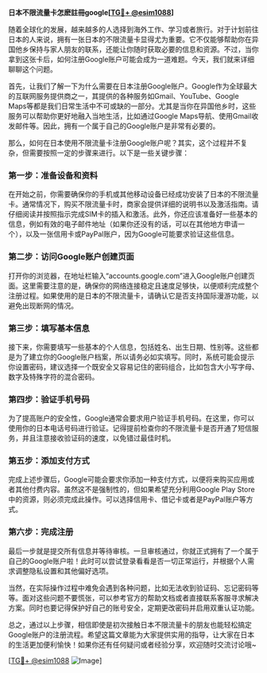 **日本不限流量卡怎麽註冊google[[TG💪+ @esim1088](https://t.me/s/esim1088)]**

随着全球化的发展，越来越多的人选择到海外工作、学习或者旅行。对于计划前往日本的人来说，拥有一张日本的不限流量卡显得尤为重要。它不仅能够帮助你在异国他乡保持与家人朋友的联系，还能让你随时获取必要的信息和资源。不过，当你拿到这张卡后，如何注册Google账户可能会成为一道难题。今天，我们就来详细聊聊这个问题。

首先，让我们了解一下为什么需要在日本注册Google账户。Google作为全球最大的互联网服务提供商之一，其提供的各种服务如Gmail、YouTube、Google Maps等都是我们日常生活中不可或缺的一部分。尤其是当你在异国他乡时，这些服务可以帮助你更好地融入当地生活，比如通过Google Maps导航、使用Gmail收发邮件等。因此，拥有一个属于自己的Google账户是非常有必要的。

那么，如何在日本使用不限流量卡注册Google账户呢？其实，这个过程并不复杂，但需要按照一定的步骤来进行。以下是一些关键步骤：

### 第一步：准备设备和资料

在开始之前，你需要确保你的手机或其他移动设备已经成功安装了日本的不限流量卡。通常情况下，购买不限流量卡时，商家会提供详细的说明书以及激活指南。请仔细阅读并按照指示完成SIM卡的插入和激活。此外，你还应该准备好一些基本的信息，例如有效的电子邮件地址（如果你还没有的话，可以在其他地方申请一个），以及一张信用卡或PayPal账户，因为Google可能要求验证这些信息。

### 第二步：访问Google账户创建页面

打开你的浏览器，在地址栏输入“accounts.google.com”进入Google账户创建页面。这里需要注意的是，确保你的网络连接稳定且速度足够快，以便顺利完成整个注册过程。如果使用的是日本的不限流量卡，请确认它是否支持国际漫游功能，以避免出现断网的情况。

### 第三步：填写基本信息

接下来，你需要填写一些基本的个人信息，包括姓名、出生日期、性别等。这些都是为了建立你的Google账户档案，所以请务必如实填写。同时，系统可能会提示你设置密码，建议选择一个既安全又容易记住的密码组合，比如包含大小写字母、数字及特殊字符的混合密码。

### 第四步：验证手机号码

为了提高账户的安全性，Google通常会要求用户验证手机号码。在这里，你可以使用你的日本电话号码进行验证。记得提前检查你的不限流量卡是否开通了短信服务，并且注意接收验证码的速度，以免错过最佳时机。

### 第五步：添加支付方式

完成上述步骤后，Google可能会要求你添加一种支付方式，以便将来购买应用或者其他付费内容。虽然这不是强制性的，但如果希望充分利用Google Play Store中的资源，则必须完成此操作。可以选择信用卡、借记卡或者是PayPal账户等方式。

### 第六步：完成注册

最后一步就是提交所有信息并等待审核。一旦审核通过，你就正式拥有了一个属于自己的Google账户啦！此时可以尝试登录看看是否一切正常运行，并根据个人需求调整隐私设置和其他偏好选项。

当然，在实际操作过程中难免会遇到各种问题，比如无法收到验证码、忘记密码等等。面对这些问题不要慌张，可以参考官方的帮助文档或者直接联系客服寻求解决方案。同时也要记得保护好自己的账号安全，定期更改密码并启用双重认证功能。

总之，通过以上步骤，相信即使是初次接触日本不限流量卡的朋友也能轻松搞定Google账户的注册流程。希望这篇文章能为大家提供实用的指导，让大家在日本的生活更加便利愉快！如果你还有任何疑问或者经验分享，欢迎随时交流讨论哦~

[[TG💪+ @esim1088](https://t.me/s/esim1088) ![Image](https://i.postimg.cc/4NQfJmqS/Snipaste-2025-05-13-00-14-12.png)]